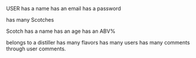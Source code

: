 

USER
  has a name
  has an email
  has a password

  has many Scotches


Scotch
  has a name
  has an age
  has an ABV%

  belongs to a distiller
  has many flavors
  has many users
  has many comments through user comments. 
